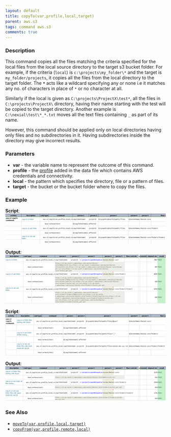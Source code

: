 ```yaml
---
layout: default
title: copyTo(var,profile,local,target)
parent: aws.s3
tags: command aws.s3
comments: true
---
```


### Description
This command copies all the files matching the criteria specified for the local files from the local source directory 
to the target s3 bucket folder. For example, if the criteria (`local`) is `c:\projects\my_folder\*` and the target is 
`my_folder/projects`, it copies all the files from the local directory to the target folder. The **`*`** acts like a 
wildcard specifying any or none i.e it matches any no. of characters in place of `*` or no character at all.

Similarly if the local is given as `C:\projects\ProjectX\test*`, all the files in `C:\projects\ProjectX\` directory, 
having their name starting with the test will be copied to the target directory. Another example is 
`C:\nexial\test\*_*.txt` moves all the text files containing `_` as part of its name.

However, this command should be applied only on local directories having only files and no subdirectories in it. 
Having subdirectories inside the directory may give incorrect results.


### Parameters
- **var** - the variable name to represent the outcome of this command.
- **profile** - the [profile](index#s3profile) added in the data file which contains AWS credentials and connectivity.
- **local** - the pattern which specifies the directory, file or a pattern of files.
- **target** - the bucket or the bucket folder where to copy the files.


### Example
**Script**:<br/>
![](image/copyTo_01.png)

**Output**:<br/>
![](image/copyTo_02.png)

**Script**:<br/>
![](image/copyTo_03.png)

**Output**:<br/>
![](image/copyTo_04.png)


### See Also
- [`moveTo(var,profile,local,target)`](moveTo(var,profile,local,target))
- [`copyFrom(var,profile,remote,local)`](copyFrom(var,profile,remote,local))
